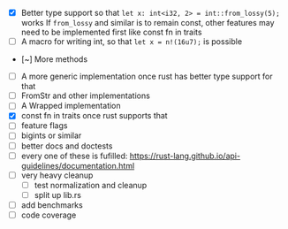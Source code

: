 - [x] Better type support so that `let x: int<i32, 2> = int::from_lossy(5);` works
  If `from_lossy` and similar is to remain const, other features may need to be implemented first like const fn in traits
- [ ] A macro for writing int, so that `let x = n!(16u7);` is possible
- [~] More methods
- [ ] A more generic implementation once rust has better type support for that
- [ ] FromStr and other implementations
- [ ] A Wrapped implementation
- [x] const fn in traits once rust supports that
- [ ] feature flags
- [ ] bigints or similar
- [ ] better docs and doctests
- [ ] every one of these is fufilled: https://rust-lang.github.io/api-guidelines/documentation.html
- [ ] very heavy cleanup
  - [ ] test normalization and cleanup
  - [ ] split up lib.rs
- [ ] add benchmarks
- [ ] code coverage